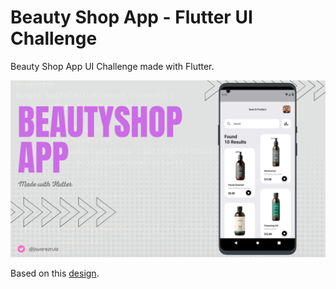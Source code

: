 # Beauty Shop App - Flutter UI Challenge

Beauty Shop App UI Challenge made with Flutter.

![Beauty Shop App](images/beautyshop--flutter.png)

Based on this [design](https://dribbble.com/shots/15487383-Beauty-Product-Shop-App).
